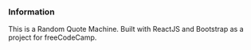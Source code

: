 ### Information
This is a Random Quote Machine. Built with ReactJS and Bootstrap as a project for freeCodeCamp.